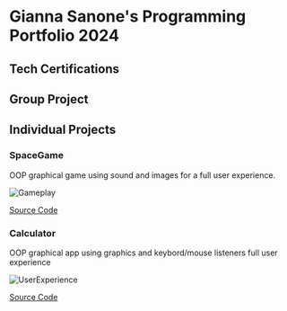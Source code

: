 # Gianna Sanone's Programming Portfolio 2024

## Tech Certifications

## Group Project

## Individual Projects

### SpaceGame
OOP graphical game using sound and images for a full user experience.

![Gameplay]()

[Source Code]()

### Calculator
OOP graphical app using graphics and keybord/mouse listeners full user experience

![UserExperience]()

[Source Code]()
